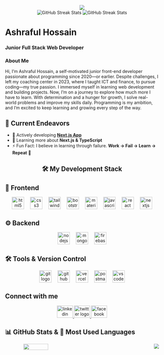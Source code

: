 <div align="center">
  <img src="https://i.ibb.co.com/6RrJRNm6/github-banner-resized.jpg" />
</div>

<div align="center">
  <!-- GitHub Streak Stats -->
  <img src="https://github-readme-streak-stats.herokuapp.com?user=ashrafulhossain1&theme=dark&hide_border=true&stroke=FF1CF7&background=0D1117&currStreakNum=FF1CF7&currStreakLabel=FF1CF7&sideLabels=00F0FF&ring=FF1CF7" alt="GitHub Streak Stats" />
  
  <!-- GitHub Top Languages -->

  <img src="https://github-readme-streak-stats.herokuapp.com?user=ashrafulhossain1&theme=dark&hide_border=true" alt="GitHub Streak Stats" />

</div>

<h1 align="left">Ashraful Hossain</h1>

<h3 align="left">Junior Full Stack Web Developer</h3>

<h3 align="left">About Me</h3>
<p align="left">Hi, I’m Ashraful Hossain, a self-motivated junior front-end developer passionate about programming since 2020—or earlier. Despite challenges, I left my coaching center in 2023, where I taught ICT and finance, to pursue coding—my true passion. I immersed myself in learning web development and building projects. Now, I’m on a journey to explore how much more I have to learn. With determination and a hunger for growth, I solve real-world problems and improve my skills daily. Programming is my ambition, and I’m excited to keep learning and growing every step of the way.</p>

## 🚀 Current Endeavors  
  - 🔭 Actively developing **[Next.js App](https://github.com/ashrafulhossain1/next-js-app)**  
  - 🌱 Learning more about **Next.js & TypeScript**  
  - ⚡ Fun Fact: I believe in learning through failure. **Work → Fail → Learn → Repeat** 🔄


<h2 align="center">🛠️ My Development Stack</h2>

## 🚀 Frontend
<div align="center">
  <img src="https://cdn.jsdelivr.net/gh/devicons/devicon/icons/html5/html5-original.svg" height="40" alt="html5 logo" />
  <img width="12" />
  <img src="https://cdn.jsdelivr.net/gh/devicons/devicon/icons/css3/css3-original.svg" height="40" alt="css3 logo" />
  <img width="12" />
  <img src="https://cdn.jsdelivr.net/gh/devicons/devicon/icons/tailwindcss/tailwindcss-original-wordmark.svg" height="40" alt="tailwindcss logo" />
  <img width="12" />
  <img src="https://cdn.jsdelivr.net/gh/devicons/devicon/icons/bootstrap/bootstrap-original.svg" height="40" alt="bootstrap logo" />
  <img width="12" />
  <img src="https://cdn.jsdelivr.net/gh/devicons/devicon/icons/materialui/materialui-original.svg" height="40" alt="materialui logo" />
  <img width="12" />
  <img src="https://skillicons.dev/icons?i=js" height="40" alt="javascript logo" />
  <img width="12" />
  <img src="https://cdn.jsdelivr.net/gh/devicons/devicon/icons/react/react-original.svg" height="40" alt="react logo" />
  <img width="12" />
  <img src="https://img.shields.io/badge/Next.js-000000?logo=nextdotjs&logoColor=white&style=for-the-badge" height="40" alt="nextjs logo" />
</div>

## ⚙️ Backend
<div align="center">
  <img src="https://cdn.jsdelivr.net/gh/devicons/devicon/icons/nodejs/nodejs-original.svg" height="40" alt="nodejs logo" />
  <img width="12" />
  <img src="https://cdn.jsdelivr.net/gh/devicons/devicon/icons/mongodb/mongodb-original.svg" height="40" alt="mongodb logo" />
  <img width="12" />
  <img src="https://cdn.jsdelivr.net/gh/devicons/devicon/icons/firebase/firebase-plain.svg" height="40" alt="firebase logo" />
</div>

## 🛠️ Tools & Version Control
<div align="center">
  <img src="https://img.shields.io/badge/Git-F05032?logo=git&logoColor=white&style=for-the-badge" height="40" alt="git logo" />
  <img width="12" />
  <img src="https://img.shields.io/badge/GitHub-181717?logo=github&logoColor=white&style=for-the-badge" height="40" alt="github logo" />
  <img width="12" />
  <img src="https://img.shields.io/badge/Vercel-000000?logo=vercel&logoColor=white&style=for-the-badge" height="40" alt="vercel logo" />
  <img width="12" />
  <img src="https://img.shields.io/badge/Postman-FF6C37?logo=postman&logoColor=white&style=for-the-badge" height="40" alt="postman logo" />
  <img width="12" />
  <img src="https://img.shields.io/badge/VSCode-007ACC?logo=visualstudiocode&logoColor=white&style=for-the-badge" height="40" alt="vscode logo" />
</div>


<h2 align="left">Connect with me</h2>
<div align="center">
  <a href="https://www.linkedin.com/in/ashrafulhossain1" target="_blank">
    <img src="https://raw.githubusercontent.com/maurodesouza/profile-readme-generator/master/src/assets/icons/social/linkedin/default.svg" width="52" height="40" alt="linkedin logo" />
  </a>
  <a href="https://x.com/ahmeadashraful" target="_blank">
    <img src="https://raw.githubusercontent.com/maurodesouza/profile-readme-generator/master/src/assets/icons/social/twitter/default.svg" width="52" height="40" alt="twitter logo" />
  </a>
  <a href="https://www.facebook.com/ahmeadashraful" target="_blank">
    <img src="https://raw.githubusercontent.com/maurodesouza/profile-readme-generator/master/src/assets/icons/social/facebook/default.svg" width="52" height="40" alt="facebook logo" />
  </a>
</div>

## 📊 GitHub Stats & 🚀 Most Used Languages  
<div align="center" style="display: flex; flex-direction: row; justify-content: space-between; gap: 20px;">
  <img width="40%" src="https://github-readme-streak-stats.herokuapp.com?user=ashrafulhossain1&theme=react&hide_border=true&background=0D1117&stroke=0D1117&fire=FF1CF7&sideLabels=00F0FF&currStreakNum=FF1CF7&ring=FF1CF7&currStreakLabel=FF1CF7&sideNums=00F0FF" />
 <img src="https://github-readme-stats.vercel.app/api/top-langs/?username=ashrafulhossain1&layout=compact&theme=tokyonight&hide_border=true" />


</div>

